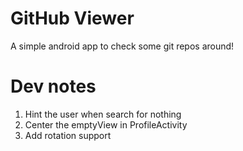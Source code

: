 # GitHub Viewer
A simple android app to check some git repos around!

# Dev notes
1. Hint the user when search for nothing
2. Center the emptyView in ProfileActivity
3. Add rotation support
